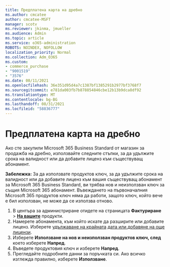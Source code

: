 ```yaml
---
title: Предплатена карта на дребно
ms.author: cmcatee
author: cmcatee-MSFT
manager: scotv
ms.reviewer: jkinma, jmueller
ms.audience: Admin
ms.topic: article
ms.service: o365-administration
ROBOTS: NOINDEX, NOFOLLOW
localization_priority: Normal
ms.collection: Adm_O365
ms.custom:
- commerce_purchase
- "9001519"
- "3576"
ms.date: 08/11/2021
ms.openlocfilehash: 36e351d95d4a7c1387bf1385291b2977bf3768f7
ms.sourcegitcommit: e781da003fb7b878854846cbe12b13b9dca8df92
ms.translationtype: MT
ms.contentlocale: bg-BG
ms.lasthandoff: 08/31/2021
ms.locfileid: "58836777"
---
```

# <a name="retail-prepaid-card"></a>Предплатена карта на дребно

Ако сте закупили Microsoft 365 Business Standard от магазин за продажба на дребно, използвайте следните стъпки, за да удължите срока на валидност или да добавите лиценз към съществуващ абонамент.

**Забележка:** За да използвате продуктов ключ, за да удължите срока на валидност или да добавите лиценз към вашия съществуващ абонамент за Microsoft 365 Business Standard, ви трябва нов и неизползван ключ за същия Microsoft 365 абонамент. Въвеждането на първоначалния Microsoft 365 продуктов ключ няма да работи, защото ключ, който вече е бил използван, не може да се използва отново.

1. В центъра за администриране отидете на страницата **Фактуриране**  >  **[На вашите](https://go.microsoft.com/fwlink/p/?linkid=842054)** продукти.
2. Намерете абонамента, към който искате да разширите или добавите лиценз. Изберете [удължаване на крайната](https://go.microsoft.com/fwlink/p/?linkid=842054) [дата или добавяне на още лицензи](https://go.microsoft.com/fwlink/p/?linkid=842054).
3. Изберете **Използване на нов и неизползван продуктов ключ, след** което изберете **Напред**.
4. Въведете продуктовия ключ и изберете **Напред**.
5. Прегледайте подробните данни за поръчката си. Ако всичко изглежда правилно, изберете **Използване**.